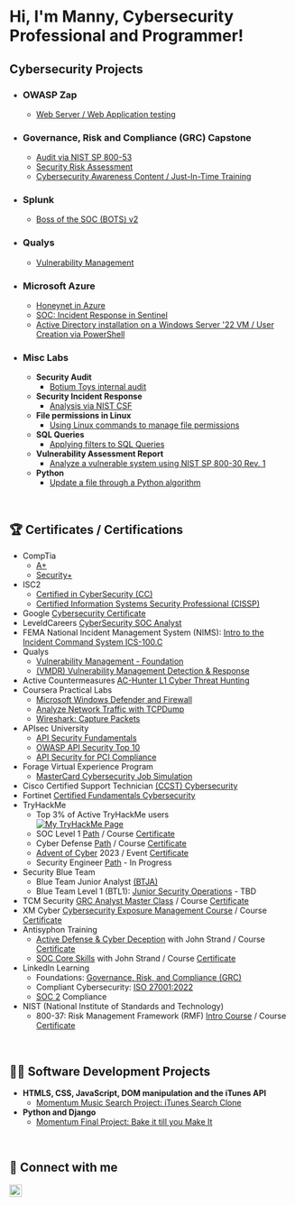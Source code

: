 # Hi, I'm Manny, Cybersecurity Professional and Programmer!

## Cybersecurity Projects

- ### OWASP Zap
  - [Web Server / Web Application testing](https://github.com/Manny-D/OWASP-ZAP)

- ### Governance, Risk and Compliance (GRC) Capstone
  - [Audit via NIST SP 800-53](https://github.com/Manny-D/Audit-Lab/)
  - [Security Risk Assessment](https://github.com/Manny-D/Security-Risk-Assessment/)
  - [Cybersecurity Awareness Content / Just-In-Time Training](https://github.com/Manny-D/Awareness-Content/)
- ### Splunk
  - [Boss of the SOC (BOTS) v2](https://github.com/Manny-D/Splunk)
- ### Qualys
  - [Vulnerability Management](https://github.com/Manny-D/Qualys/)
- ### Microsoft Azure
  - [Honeynet in Azure](https://github.com/Manny-D/Azure-Honeynet-SOC)
  - [SOC: Incident Response in Sentinel](https://github.com/Manny-D/Incident-Response)
  - [Active Directory installation on a Windows Server '22 VM / User Creation via PowerShell](https://github.com/Manny-D/Azure-Active-Directory)
- ### Misc Labs
  - <b>Security Audit</b>
    - [Botium Toys internal audit](https://github.com/Manny-D/CySec-Security-Audit/)
  - <b>Security Incident Response</b>
    - [Analysis via NIST CSF](https://github.com/Manny-D/CySec-NIST-CSF-Security-Incident-Response/)
  - <b>File permissions in Linux</b>
    - [Using Linux commands to manage file permissions](https://github.com/Manny-D/CySec-File-Permissions-in-Linux/)
  - <b>SQL Queries</b>
    - [Applying filters to SQL Queries](https://github.com/Manny-D/CySec-SQL/)
  - <b>Vulnerability Assessment Report</b>
    - [Analyze a vulnerable system using NIST SP 800-30 Rev. 1](https://github.com/Manny-D/CySec-Vulnerability-Assessment-Report/)
  - <b>Python</b>
    - [Update a file through a Python algorithm](https://github.com/Manny-D/CySec-Update-a-file-Python-algorithm/)

</br>

<h2>🏆 Certificates / Certifications</h2>

- CompTia
  - [A+](https://www.credly.com/badges/f73acb54-e420-413d-a6e1-f018b87b906b/public_url)
  - [Security+](https://www.credly.com/badges/9647d3c8-1e98-4bf8-bf31-3404c1d75f0a/public_url)
- ISC2
  - [Certified in CyberSecurity (CC)](https://www.credly.com/badges/0aae7f45-6285-4752-8bff-55c16fa0df00/public_url)
  - [Certified Information Systems Security Professional (CISSP)](https://www.credly.com/badges/6432bdc0-8121-41d1-9e44-3b6cfdb78f0e/public_url)
- Google [Cybersecurity Certificate](https://www.coursera.org/account/accomplishments/professional-cert/3RJN9EWHN2D5)
- LeveldCareers [CyberSecurity SOC Analyst](https://github.com/Manny-D/Manny-D/assets/99146530/9c7ebc40-e133-4c4e-bc95-b0da558e48fa)
- FEMA National Incident Management System (NIMS): [Intro to the Incident Command System ICS-100.C](https://github.com/Manny-D/Manny-D/assets/99146530/51ca27e8-f9ca-4067-8f1f-226fa3bd3f06)
- Qualys
  - [Vulnerability Management - Foundation](https://github.com/Manny-D/Manny-D/assets/99146530/f278d522-e794-46ca-8576-6bd00c52dd43)
  - [(VMDR) Vulnerability Management Detection & Response](https://github.com/Manny-D/Manny-D/assets/99146530/b3cf4322-f130-4b54-b8f2-02e0cb8110c2)
- Active Countermeasures [AC-Hunter L1 Cyber Threat Hunting](https://github.com/Manny-D/Manny-D/assets/99146530/da924a52-445d-4a47-b08c-cb4fa0349e8d)
- Coursera Practical Labs
  - [Microsoft Windows Defender and Firewall](https://www.coursera.org/account/accomplishments/verify/L42PK2KDWSMH)
  - [Analyze Network Traffic with TCPDump](https://www.coursera.org/account/accomplishments/verify/22RRHBA8UECN)
  - [Wireshark: Capture Packets](https://www.coursera.org/account/accomplishments/verify/HVBXHSSX7FPZ)
- APIsec University
  - [API Security Fundamentals](https://www.credly.com/badges/4f93b8a0-83a0-42eb-8ffd-85101e5cd04e/public_url)
  - [OWASP API Security Top 10](https://www.credly.com/badges/93a253b4-cdff-4052-aec0-ef8ffdf7cd65/public_url)
  - [API Security for PCI Compliance](https://www.credly.com/badges/8d2f9051-389e-4c8e-b8cc-beadfd302e75/public_url)
- Forage Virtual Experience Program
  - [MasterCard Cybersecurity Job Simulation](https://github.com/Manny-D/Manny-D/assets/99146530/fdc3c964-2e93-4272-96a8-3822427119f5)
- Cisco Certified Support Technician [(CCST) Cybersecurity](https://www.credly.com/badges/619b0cd0-bb6f-46b5-9376-9bebda2f32aa/public_url)
- Fortinet [Certified Fundamentals Cybersecurity](https://www.credly.com/badges/f616d73f-3c25-4b1a-92fe-74218be49fbf/public_url)
- TryHackMe
  - Top 3% of Active TryHackMe users <br> [<img src="https://tryhackme-badges.s3.amazonaws.com/MannyD.png" alt="My TryHackMe Page">](https://tryhackme.com/p/MannyD)
  - SOC Level 1 [Path](https://tryhackme.com/path/outline/soclevel1) / Course [Certificate](https://github.com/Manny-D/Manny-D/assets/99146530/ba25d8f6-5c91-4ccf-a37a-9e56647152c0)
  - Cyber Defense [Path](https://tryhackme.com/path/outline/blueteam) / Course [Certificate](https://github.com/Manny-D/Manny-D/assets/99146530/9a3e7985-0971-4d94-b762-ba7c18b70fdf) 
  - [Advent of Cyber](https://tryhackme.com/room/adventofcyber2023) 2023 / Event [Certificate](https://github.com/Manny-D/Manny-D/assets/99146530/fb174da8-57ba-4760-81ba-fa8d2d24a914)
  - Security Engineer [Path](https://tryhackme.com/path/outline/security-engineer-training) - In Progress  <br>
- Security Blue Team
  - Blue Team Junior Analyst [(BTJA)](https://github.com/Manny-D/Manny-D/assets/99146530/88da6156-554c-4b43-b158-b3265459cc0b)
  - Blue Team Level 1 (BTL1): [Junior Security Operations](https://www.securityblue.team/why-btl1) - TBD
- TCM Security [GRC Analyst Master Class](https://academy.tcm-sec.com/p/grc) / Course [Certificate](https://github.com/Manny-D/Manny-D/assets/99146530/eea8a52e-8df8-4744-889a-1263d8475adb)
- XM Cyber [Cybersecurity Exposure Management Course](https://xmcyber.com/exposure-management-course/) / Course [Certificate](https://github.com/Manny-D/Manny-D/assets/99146530/50dd1598-5b01-4bce-8153-24039cde5140)
- Antisyphon Training
  - [Active Defense & Cyber Deception](https://www.antisyphontraining.com/live-courses-catalog/active-defense-cyber-deception-w-john-strand/) with John Strand / Course [Certificate](https://github.com/Manny-D/Manny-D/assets/99146530/08a3960e-5e7e-4f84-a872-84d15858b27d) 
  - [SOC Core Skills](https://www.antisyphontraining.com/live-courses-catalog/soc-core-skills-w-john-strand/) with John Strand / Course [Certificate](https://github.com/Manny-D/Manny-D/assets/99146530/a3d3e4cd-fed4-428a-9419-a47087f26049)
- LinkedIn Learning
  - Foundations: [Governance, Risk, and Compliance (GRC)](https://github.com/Manny-D/Manny-D/assets/99146530/28725c19-19d6-435f-b23a-e7f649ce70c5)
  - Compliant Cybersecurity: [ISO 27001:2022](https://github.com/Manny-D/Manny-D/assets/99146530/b828c3f3-11c9-464c-be07-75ae2b734ba8)
  - [SOC 2](https://github.com/Manny-D/Manny-D/assets/99146530/d87ebff9-77d8-45b8-bdfc-0f33c7a372a2) Compliance
- NIST (National Institute of Standards and Technology)
  - 800-37: Risk Management Framework (RMF) [Intro Course](https://csrc.nist.gov/CSRC/media/Projects/risk-management/images-media/rmf-training/intro-course-v2_0/index.html) / Course [Certificate](https://github.com/Manny-D/Manny-D/assets/99146530/362be9a0-0391-41c9-99e0-79313f0fc60d)

</br>


<h2>👨‍💻 Software Development Projects</h2>

- <b>HTMLS, CSS, JavaScript, DOM manipulation and the iTunes API</b>
  - [Momentum Music Search Project: iTunes Search Clone](https://github.com/Manny-D/Momentum-itunes-plus)
- <b>Python and Django</b>
  - [Momentum Final Project: Bake it till you Make It](https://github.com/Manny-D/Momentum-Final-Project)

</br>


<h2> 🤳 Connect with me</h2>

[<img align="left" alt="emmanueldador | LinkedIn" width="22px" src="https://cdn.jsdelivr.net/npm/simple-icons@v3/icons/linkedin.svg" />][linkedin]

[linkedin]: https://www.linkedin.com/in/emmanuel-dador/

<!--
**joshmadakor1/joshmadakor1** is a ✨ _special_ ✨ repository because its `README.md` (this file) appears on your GitHub profile.

Here are some ideas to get you started:

- 🔭 I’m currently working on ...
- 🌱 I’m currently learning ...
- 👯 I’m looking to collaborate on ...
- 🤔 I’m looking for help with ...
- 💬 Ask me about ...
- 📫 How to reach me: ...
- 😄 Pronouns: ...
- ⚡ Fun fact: ...
-->
